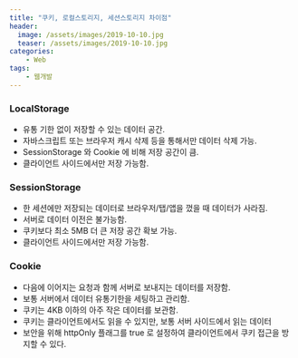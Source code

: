 ```yaml
---
title: "쿠키, 로컬스토리지, 세션스토리지 차이점"
header:
  image: /assets/images/2019-10-10.jpg
  teaser: /assets/images/2019-10-10.jpg
categories:
    - Web
tags:
    - 웹개발
---
```


### LocalStorage
* 유통 기한 없이 저장할 수 있는 데이터 공간.
* 자바스크립트 또는 브라우저 캐시 삭제 등을 통해서만 데이터 삭제 가능.
* SessionStorage 와 Cookie 에 비해 저장 공간이 큼.
* 클라이언트 사이드에서만 저장 가능함.

### SessionStorage
* 한 세션에만 저장되는 데이터로 브라우저/탭/앱을 껐을 때 데이터가 사라짐.
* 서버로 데이터 이전은 불가능함.
* 쿠키보다 최소 5MB 더 큰 저장 공간 확보 가능.
* 클라이언트 사이드에서만 저장 가능함.

### Cookie
* 다음에 이어지는 요청과 함께 서버로 보내지는 데이터를 저장함.
* 보통 서버에서 데이터 유통기한을 세팅하고 관리함.
* 쿠키는 4KB 이하의 아주 작은 데이터를 보관함.
* 쿠키는 클라이언트에서도 읽을 수 있지만, 보통 서버 사이드에서 읽는 데이터
* 보안을 위해 httpOnly 플래그를 true 로 설정하여 클라이언트에서 쿠키 접근을 방지할 수 있다.
